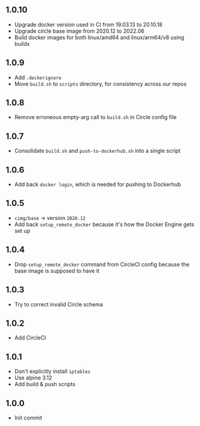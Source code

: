 ## 1.0.10
* Upgrade docker version used in CI from 19.03.13 to 20.10.18
* Upgrade circle base image from 2020.12 to 2022.06
* Build docker images for both linux/amd64 and linux/arm64/v8 using buildx

## 1.0.9
* Add `.dockerignore`
* Move `build.sh` to `scripts` directory, for consistency across our repos

## 1.0.8
* Remove erroneous empty-arg call to `build.sh` in Circle config file

## 1.0.7
* Consolidate `build.sh` and `push-to-dockerhub.sh` into a single script

## 1.0.6
* Add back `docker login`, which is needed for pushing to Dockerhub

## 1.0.5
* `cimg/base` -> version `2020.12`
* Add back `setup_remote_docker` because it's how the Docker Engine gets set up

## 1.0.4
* Drop `setup_remote_docker` command from CircleCI config because the base image is supposed to have it

## 1.0.3
* Try to correct invalid Circle schema

## 1.0.2
* Add CircleCI

## 1.0.1
* Don't explicitly install `iptables`
* Use alpine 3.12
* Add build & push scripts

## 1.0.0
* Init commit

